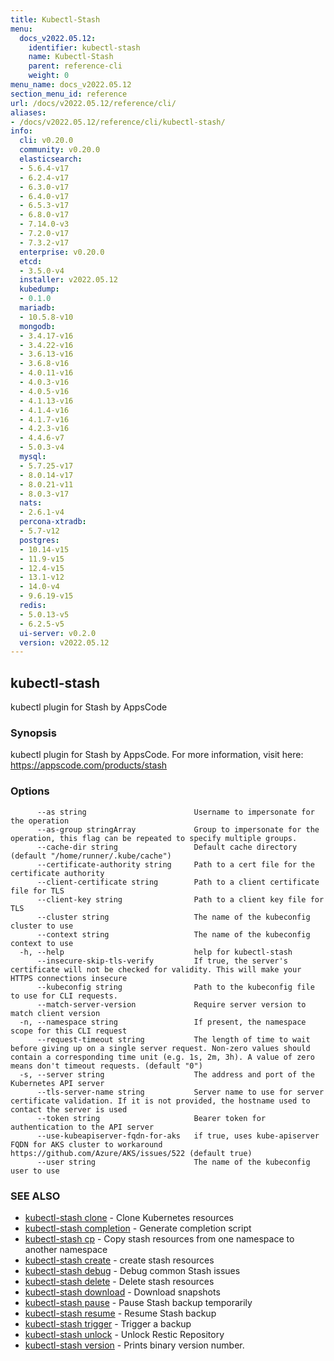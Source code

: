 ```yaml
---
title: Kubectl-Stash
menu:
  docs_v2022.05.12:
    identifier: kubectl-stash
    name: Kubectl-Stash
    parent: reference-cli
    weight: 0
menu_name: docs_v2022.05.12
section_menu_id: reference
url: /docs/v2022.05.12/reference/cli/
aliases:
- /docs/v2022.05.12/reference/cli/kubectl-stash/
info:
  cli: v0.20.0
  community: v0.20.0
  elasticsearch:
  - 5.6.4-v17
  - 6.2.4-v17
  - 6.3.0-v17
  - 6.4.0-v17
  - 6.5.3-v17
  - 6.8.0-v17
  - 7.14.0-v3
  - 7.2.0-v17
  - 7.3.2-v17
  enterprise: v0.20.0
  etcd:
  - 3.5.0-v4
  installer: v2022.05.12
  kubedump:
  - 0.1.0
  mariadb:
  - 10.5.8-v10
  mongodb:
  - 3.4.17-v16
  - 3.4.22-v16
  - 3.6.13-v16
  - 3.6.8-v16
  - 4.0.11-v16
  - 4.0.3-v16
  - 4.0.5-v16
  - 4.1.13-v16
  - 4.1.4-v16
  - 4.1.7-v16
  - 4.2.3-v16
  - 4.4.6-v7
  - 5.0.3-v4
  mysql:
  - 5.7.25-v17
  - 8.0.14-v17
  - 8.0.21-v11
  - 8.0.3-v17
  nats:
  - 2.6.1-v4
  percona-xtradb:
  - 5.7-v12
  postgres:
  - 10.14-v15
  - 11.9-v15
  - 12.4-v15
  - 13.1-v12
  - 14.0-v4
  - 9.6.19-v15
  redis:
  - 5.0.13-v5
  - 6.2.5-v5
  ui-server: v0.2.0
  version: v2022.05.12
---
```


## kubectl-stash

kubectl plugin for Stash by AppsCode

### Synopsis

kubectl plugin for Stash by AppsCode. For more information, visit here: https://appscode.com/products/stash

### Options

```
      --as string                        Username to impersonate for the operation
      --as-group stringArray             Group to impersonate for the operation, this flag can be repeated to specify multiple groups.
      --cache-dir string                 Default cache directory (default "/home/runner/.kube/cache")
      --certificate-authority string     Path to a cert file for the certificate authority
      --client-certificate string        Path to a client certificate file for TLS
      --client-key string                Path to a client key file for TLS
      --cluster string                   The name of the kubeconfig cluster to use
      --context string                   The name of the kubeconfig context to use
  -h, --help                             help for kubectl-stash
      --insecure-skip-tls-verify         If true, the server's certificate will not be checked for validity. This will make your HTTPS connections insecure
      --kubeconfig string                Path to the kubeconfig file to use for CLI requests.
      --match-server-version             Require server version to match client version
  -n, --namespace string                 If present, the namespace scope for this CLI request
      --request-timeout string           The length of time to wait before giving up on a single server request. Non-zero values should contain a corresponding time unit (e.g. 1s, 2m, 3h). A value of zero means don't timeout requests. (default "0")
  -s, --server string                    The address and port of the Kubernetes API server
      --tls-server-name string           Server name to use for server certificate validation. If it is not provided, the hostname used to contact the server is used
      --token string                     Bearer token for authentication to the API server
      --use-kubeapiserver-fqdn-for-aks   if true, uses kube-apiserver FQDN for AKS cluster to workaround https://github.com/Azure/AKS/issues/522 (default true)
      --user string                      The name of the kubeconfig user to use
```

### SEE ALSO

* [kubectl-stash clone](/docs/v2022.05.12/reference/cli/kubectl-stash_clone)	 - Clone Kubernetes resources
* [kubectl-stash completion](/docs/v2022.05.12/reference/cli/kubectl-stash_completion)	 - Generate completion script
* [kubectl-stash cp](/docs/v2022.05.12/reference/cli/kubectl-stash_cp)	 - Copy stash resources from one namespace to another namespace
* [kubectl-stash create](/docs/v2022.05.12/reference/cli/kubectl-stash_create)	 - create stash resources
* [kubectl-stash debug](/docs/v2022.05.12/reference/cli/kubectl-stash_debug)	 - Debug common Stash issues
* [kubectl-stash delete](/docs/v2022.05.12/reference/cli/kubectl-stash_delete)	 - Delete stash resources
* [kubectl-stash download](/docs/v2022.05.12/reference/cli/kubectl-stash_download)	 - Download snapshots
* [kubectl-stash pause](/docs/v2022.05.12/reference/cli/kubectl-stash_pause)	 - Pause Stash backup temporarily
* [kubectl-stash resume](/docs/v2022.05.12/reference/cli/kubectl-stash_resume)	 - Resume Stash backup
* [kubectl-stash trigger](/docs/v2022.05.12/reference/cli/kubectl-stash_trigger)	 - Trigger a backup
* [kubectl-stash unlock](/docs/v2022.05.12/reference/cli/kubectl-stash_unlock)	 - Unlock Restic Repository
* [kubectl-stash version](/docs/v2022.05.12/reference/cli/kubectl-stash_version)	 - Prints binary version number.

